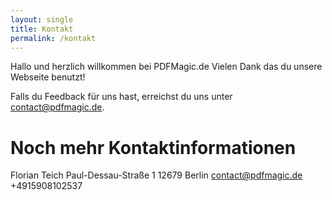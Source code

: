 ```yaml
---
layout: single
title: Kontakt
permalink: /kontakt
---
```


Hallo und herzlich willkommen bei PDFMagic.de
Vielen Dank das du unsere Webseite benutzt!

Falls du Feedback für uns hast, erreichst du uns unter contact@pdfmagic.de.

# Noch mehr Kontaktinformationen
Florian Teich
Paul-Dessau-Straße 1
12679 Berlin
contact@pdfmagic.de
+4915908102537

